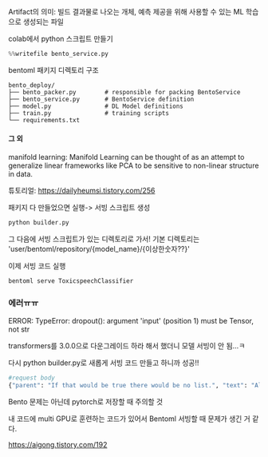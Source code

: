 Artifact의 의미: 빌드 결과물로 나오는 개체,  예측 제공을 위해 사용할 수 있는 ML 학습으로 생성되는 파일

colab에서 python 스크립트 만들기
```python
%%writefile bento_service.py
```
bentoml 패키지 디렉토리 구조
```
bento_deploy/
├── bento_packer.py        # responsible for packing BentoService
├── bento_service.py       # BentoService definition
├── model.py               # DL Model definitions
├── train.py               # training scripts
└── requirements.txt
```


#### 그 외
manifold learning: Manifold Learning can be thought of as an attempt to generalize linear frameworks like PCA to be sensitive to non-linear structure in data. 

튜토리얼: https://dailyheumsi.tistory.com/256

패키지 다 만들었으면 실행-> 서빙 스크립트 생성
```bash
python builder.py
```
그 다음에 서빙 스크립트가 있는 디렉토리로 가서! 
기본 디렉토리는 'user/bentoml/repository/{model_name}/{이상한숫자??}'

이제 서빙 코드 실행
```bash
bentoml serve ToxicspeechClassifier
```

### 에러ㅠㅠ
ERROR: TypeError: dropout(): argument 'input' (position 1) must be Tensor, not str

transformers를 3.0.0으로 다운그레이드 하라 해서 했더니 모델 서빙이 안 됨...ㅋ

다시 python builder.py로 새롭게 서빙 코드 만들고 하니까 성공!!
```python
#request body
{"parent": "If that would be true there would be no list.", "text": "All evidence to the contary."}
```

Bento 문제는 아닌데 pytorch로 저장할 때 주의할 것

내 코드에 multi GPU로 훈련하는 코드가 있어서 Bentoml 서빙할 때 문제가 생긴 거 같다.

https://aigong.tistory.com/192


